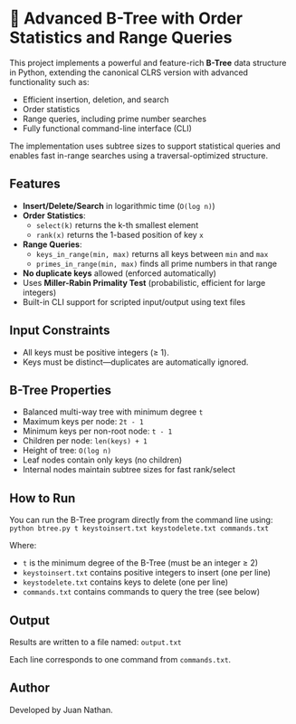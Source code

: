 # 🌳 Advanced B-Tree with Order Statistics and Range Queries

This project implements a powerful and feature-rich **B-Tree** data structure in Python, extending the canonical CLRS version with advanced functionality such as:

- Efficient insertion, deletion, and search
- Order statistics
- Range queries, including prime number searches
- Fully functional command-line interface (CLI)

The implementation uses subtree sizes to support statistical queries and enables fast in-range searches using a traversal-optimized structure.

## Features

- **Insert/Delete/Search** in logarithmic time (`O(log n)`)
- **Order Statistics**:
  - `select(k)` returns the k-th smallest element
  - `rank(x)` returns the 1-based position of key `x`
- **Range Queries**:
  - `keys_in_range(min, max)` returns all keys between `min` and `max`
  - `primes_in_range(min, max)` finds all prime numbers in that range
- **No duplicate keys** allowed (enforced automatically)
- Uses **Miller-Rabin Primality Test** (probabilistic, efficient for large integers)
- Built-in CLI support for scripted input/output using text files

## Input Constraints

- All keys must be positive integers (≥ 1).
- Keys must be distinct—duplicates are automatically ignored.

## B-Tree Properties

- Balanced multi-way tree with minimum degree `t`
- Maximum keys per node: `2t - 1`
- Minimum keys per non-root node: `t - 1`
- Children per node: `len(keys) + 1`
- Height of tree: `O(log n)`
- Leaf nodes contain only keys (no children)
- Internal nodes maintain subtree sizes for fast rank/select

## How to Run

You can run the B-Tree program directly from the command line using:
`python btree.py t keystoinsert.txt keystodelete.txt commands.txt`

Where:
- `t` is the minimum degree of the B-Tree (must be an integer ≥ 2)
- `keystoinsert.txt` contains positive integers to insert (one per line)
- `keystodelete.txt` contains keys to delete (one per line)
- `commands.txt` contains commands to query the tree (see below)

## Output

Results are written to a file named:
`output.txt`

Each line corresponds to one command from `commands.txt`.

## Author

Developed by Juan Nathan.






